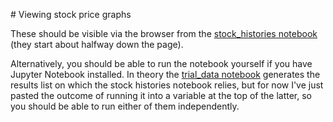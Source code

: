 # Viewing stock price graphs

These should be visible via the browser from the [stock_histories notebook](https://github.com/Arepo/clintrial_prediction/blob/main/stock_histories.ipynb) (they start about halfway down the page). 

Alternatively, you should be able to run the notebook yourself if you have Jupyter Notebook installed. In theory the [trial_data notebook](https://github.com/Arepo/clintrial_prediction/blob/main/trial_data.ipynb) generates the results list on which the stock histories notebook relies, but for now I've just pasted the outcome of running it into a variable at the top of the latter, so you should be able to run either of them independently.
